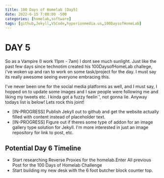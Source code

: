 ```yaml
---
title: 100 Days of Homelab [Day5]
date: 2022-6-15 7:00:00 -500
categories: [homelab,software]
tags: [github,Jekyll,VSCode,hyperionmedia.us,100DaysofHomeLab]
---
```


# DAY 5

So as a Vampire (I work 11pm - 7am) I dont see much sunlight.  Just like the past few days since technotim created his 100DaysofHomeLab challege, i've woken up and ran to work on some task/project for the day.  I must say its really awesome seeing everyone embracing this.

I've never been one for the social media platforms as well, and I must say,  I hopped on to update some images and I saw people were following me and liking my tweets etc.  I kinda got a fuzzy feelin`', not gonna lie.  Anyway todays list is below!  Lets rock this joint!

* [IN-PROGRESS] Publish Jekyll out to github and get the website actually filled with content instead of placeholder text.
* [IN-PROGRESS] Figure out if theres some type of addon for an image gallery type solution for Jekyll.  I'm more interested in just an image repository for link to post, etc.

## Potential Day 6 Timeline
* Start researching Reverse Proxies for the homelab.Enter All previous Post for the 100 Days of Homelab Challenge
* Start building my new desk with the 6 foot butcher block counter top.